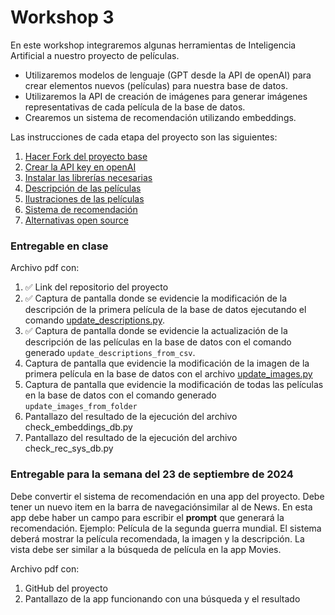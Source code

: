 # Workshop 3

En este workshop integraremos algunas herramientas de Inteligencia Artificial a nuestro proyecto de películas. 

- Utilizaremos modelos de lenguaje (GPT desde la API de openAI) para crear elementos nuevos (películas) para nuestra base de datos.
- Utilizaremos la API de creación de imágenes para generar imágenes representativas de cada película de la base de datos.
- Crearemos un sistema de recomendación utilizando embeddings.

Las instrucciones de cada etapa del proyecto son las siguientes:

1. [Hacer Fork del proyecto base](1_Fork_and_clone.md) 
2. [Crear la API key en openAI](2_openAIapikey.md)
3. [Instalar las librerías necesarias](3_Instalaciones.md)
4. [Descripción de las películas](4_movie_descriptions.md)
5. [Ilustraciones de las películas](5_movie_pictures.md)
6. [Sistema de recomendación](6_recommendation_system.md)
7. [Alternativas open source](7_open_source.md)

### Entregable en clase 

Archivo pdf con:

1. ✅ Link del repositorio del proyecto
2. ✅ Captura de pantalla donde se evidencie la modificación de la descripción de la primera película de la base de datos ejecutando el comando [update_descriptions.py](update_descriptions.py). 
3. ✅ Captura de pantalla donde se evidencie la actualización de la descripción de las películas en la base de datos con el comando generado `update_descriptions_from_csv`.
4. Captura de pantalla que evidencie la modificación de la imagen de la primera película en la base de datos con el archivo [update_images.py](update_images.py)
5. Captura de pantalla que evidencie la modificación de todas las películas en la base de datos con el comando generado `update_images_from_folder`
6. Pantallazo del resultado de la ejecución del archivo check_embeddings_db.py
7. Pantallazo del resultado de la ejecución del archivo check_rec_sys_db.py

### Entregable para la semana del 23 de septiembre de 2024

Debe convertir el sistema de recomendación en una app del proyecto. Debe tener un nuevo item en la barra de navegaciónsimilar al de News. En esta app debe haber un campo para escribir el __prompt__ que generará la recomendación. Ejemplo: Película de la segunda guerra mundial. El sistema deberá mostrar la película recomendada, la imagen y la descripción. La vista debe ser similar a la búsqueda de película en la app Movies.

Archivo pdf con:

1. GitHub del proyecto
2. Pantallazo de la app funcionando con una búsqueda y el resultado
